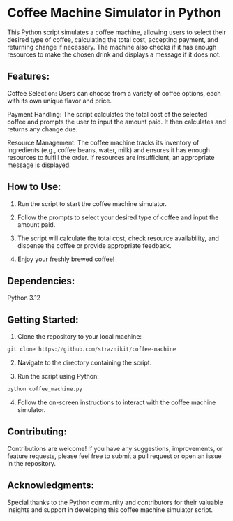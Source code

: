 # Coffee Machine Simulator in Python

This Python script simulates a coffee machine, allowing users to select their desired type of coffee, calculating the total cost, accepting payment, and returning change if necessary. The machine also checks if it has enough resources to make the chosen drink and displays a message if it does not.

## Features:

Coffee Selection: Users can choose from a variety of coffee options, each with its own unique flavor and price.

Payment Handling: The script calculates the total cost of the selected coffee and prompts the user to input the amount paid. It then calculates and returns any change due.

Resource Management: The coffee machine tracks its inventory of ingredients (e.g., coffee beans, water, milk) and ensures it has enough resources to fulfill the order. If resources are insufficient, an appropriate message is displayed.

## How to Use:

1. Run the script to start the coffee machine simulator.

2. Follow the prompts to select your desired type of coffee and input the amount paid.

3. The script will calculate the total cost, check resource availability, and dispense the coffee or provide appropriate feedback.

4. Enjoy your freshly brewed coffee!

## Dependencies:

Python 3.12

## Getting Started:

1. Clone the repository to your local machine:

```python
git clone https://github.com/straznikit/coffee-machine
```
2. Navigate to the directory containing the script.

3. Run the script using Python:
```python
python coffee_machine.py
```
4. Follow the on-screen instructions to interact with the coffee machine simulator.

## Contributing:

Contributions are welcome! If you have any suggestions, improvements, or feature requests, please feel free to submit a pull request or open an issue in the repository.

## Acknowledgments:

Special thanks to the Python community and contributors for their valuable insights and support in developing this coffee machine simulator script.
